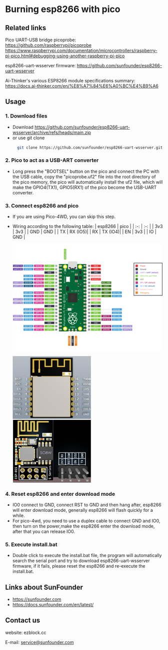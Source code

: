 # Burning esp8266 with pico

## Related links
Pico UART-USB bridge picoprobe:
    https://github.com/raspberrypi/picoprobe
    https://www.raspberrypi.com/documentation/microcontrollers/raspberry-pi-pico.html#debugging-using-another-raspberry-pi-pico

esp8266-uart-wsserver firmware:
    https://github.com/sunfounder/esp8266-uart-wsserver

Ai-Thinker's various ESP8266 module specifications summary:
    https://docs.ai-thinker.com/en/%E8%A7%84%E6%A0%BC%E4%B9%A6

## Usage
### 1. Download files
- Download https://github.com/sunfounder/esp8266-uart-wsserver/archive/refs/heads/main.zip
- or use git clone
  ```bash
    git clone https://github.com/sunfounder/esp8266-uart-wsserver.git
  ```
### 2. Pico to act as a USB-ART converter
- Long press the "BOOTSEL" button on the pico and connect the PC with the USB cable, copy the "picoprobe.uf2" file into the root directory of the pico memory, the pico will automatically install the uf2 file, which will make the GPIO4(TX1), GPIO5(RX1) of the pico become the USB-UART converter.

### 3. Connect esp8266 and pico
- If you are using Pico-4WD, you can skip this step.
- Wiring according to the following table:
   | esp8266 |   pico  |
   | :-:     | :-:     |
   | 3v3     | 3v3     |
   | GND     | GND     |
   | TX      | RX (IO5)|
   | RX      | TX (IO4)|
   | EN      | 3v3     |
   | IO      | GND     |

   ![pico_pinout](./pinout/pico-pinout.svg#pic_center "pico_pinout")
   
   <img src="./pinout/ESP-12S_pinout.jpg" width="250" height="200" align="left-center" title="ESP-12S_pinout"/>
   <img src="./pinout/ESP-01S_pinout.jpg" width="250" height="200" align="right-center" title="ESP-01S_pinout" />

### 4. Reset esp8266 and enter download mode
- IO0 connect to GND, connect RST to GND and then hang after, esp8266 will enter download mode, generally esp8266 will flash quickly for a while.
- For pico-4wd, you need to use a duplex cable to connect GND and IO0, then turn on the power,make the esp8266 enter the download mode, after that you can release IO0.

### 5. Execute install.bat
- Double click to execute the install.bat file, the program will automatically search the serial port and try to download esp8266-uart-wsserver firmware, if it fails, please reset the esp8266 and re-execute the install.bat.

## Links about SunFounder 
- https://sunfounder.com
- https://docs.sunfounder.com/en/latest/

## Contact us

website:
    ezblock.cc

E-mail:
    service@sunfounder.com
